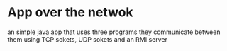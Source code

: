 # App over the netwok
an simple java app that uses three programs they communicate between them using TCP sokets, UDP sokets and an RMI server 
